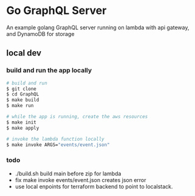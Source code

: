 # Go GraphQL Server
An example golang GraphQL server running on lambda with api gateway, and DynamoDB for storage

## local dev

### build and run the app locally
```sh
# build and run
$ git clone
$ cd GraphQL
$ make build
$ make run

# while the app is running, create the aws resources
$ make init
$ make apply

# invoke the lambda function locally
$ make invoke ARGS="events/event.json"
```

### todo
 - ./build.sh build main before zip for lambda
 - fix make invoke events/event.json creates json error
 - use local enpoints for terraform backend to point to localstack.
